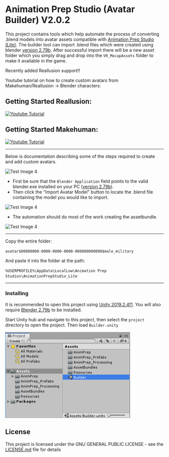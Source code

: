 # Animation Prep Studio (Avatar Builder) V2.0.2


This project contains tools which help automate the process of converting .blend models into avatar assets compatible with [Animation Prep Studio (Lite)](https://drive.google.com/open?id=17MyFQ75dfBuaf5IL4ba-4BH8klWj6-5r "Animation Prep Studio Direct Download"). The builder tool can import .blend files which were created using blender [version 2.79b](https://download.blender.org/release/Blender2.79/ "Blender Downloads"). After successful import there will be a new asset folder which you simply drag and drop into the `VR_MocapAssets` folder to make it available in the game.

Recently added Reallusion support!!

Youtube tutorial on how to create custom avatars from Makehuman/Reallusion -> Blender characters:
## Getting Started Reallusion:
[![Youtube Tutorial](https://img.youtube.com/vi/US4zInM82EM/0.jpg)](https://www.youtube.com/watch?v=US4zInM82EM)

## Getting Started Makehuman:
[![Youtube Tutorial](https://img.youtube.com/vi/gRIz8tc7ds8/0.jpg)](https://www.youtube.com/watch?v=gRIz8tc7ds8)

___
Below is documentation describing some of the steps required to create and add custom avatars.

![Test Image 4](https://raw.githubusercontent.com/guiglass/AvatarBuilder/master/Documentation/builder.png)
* First be sure that the `Blender Application` field points to the valid blender.exe installed on your PC ([version 2.79b](https://download.blender.org/release/Blender2.79/ "Blender Downloads")).
* Then click the "Import Avatar Model" button to locate the .blend file containing the model you would like to import.

![Test Image 4](https://raw.githubusercontent.com/guiglass/AvatarBuilder/master/Documentation/select.png)
* The automation should do most of the work creating the assetbundle.

![Test Image 4](https://raw.githubusercontent.com/guiglass/AvatarBuilder/master/Documentation/asset.png)
___
Copy the entire folder:

`avatar$00000000-0000-0000-0000-000000000000$male_military`

And paste it into the folder at the path:

`%USERPROFILE%\AppData\LocalLow\Animation Prep Studios\AnimationPrepStudio_Lite`

___
### Installing

It is recommended to open this project using [Unity 2019.2.4f1](https://unity3d.com/unity/whats-new/2019.2.4 "Unity Engine Download").
You will also require [Blender 2.79b](https://download.blender.org/release/Blender2.79/ "Blender Downloads") to be installed.

Start Unity hub and navigate to this project, then select the `project` directory to open the project. Then load `Builder.unity`

![Test Image 4](https://raw.githubusercontent.com/guiglass/CustomPropBuilder/master/Documentation/scene.png)

## License

This project is licensed under the GNU GENERAL PUBLIC LICENSE - see the [LICENSE.md](LICENSE.md) file for details